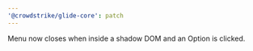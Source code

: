 ```yaml
---
'@crowdstrike/glide-core': patch
---
```


Menu now closes when inside a shadow DOM and an Option is clicked.
